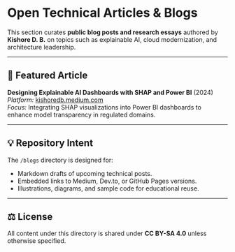 # Open Technical Articles & Blogs

This section curates **public blog posts and research essays** authored by **Kishore D. B.** on topics such as explainable AI, cloud modernization, and architecture leadership.

---

## 📰 Featured Article

**Designing Explainable AI Dashboards with SHAP and Power BI** (2024)  
*Platform:* [kishoredb.medium.com](https://kishoredb.medium.com)  
*Focus:* Integrating SHAP visualizations into Power BI dashboards to enhance model transparency in regulated domains.

---

## 💡 Repository Intent
The `/blogs` directory is designed for:
- Markdown drafts of upcoming technical posts.
- Embedded links to Medium, Dev.to, or GitHub Pages versions.
- Illustrations, diagrams, and sample code for educational reuse.

---

## ⚖️ License
All content under this directory is shared under **CC BY-SA 4.0** unless otherwise specified.
